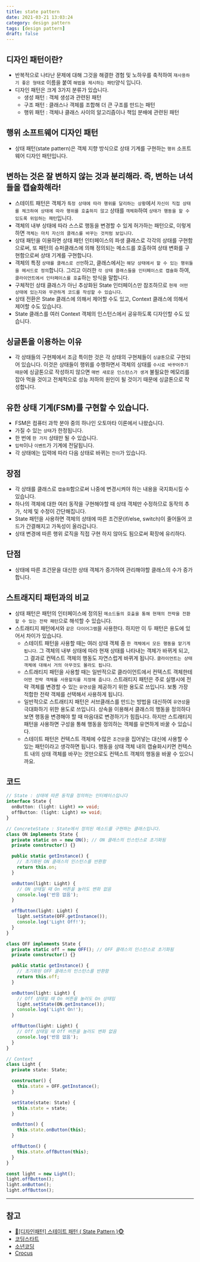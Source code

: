 ```yaml
---
title: state pattern
date: 2021-03-21 13:03:24
category: design pattern
tags: [design pattern]
draft: false
---
```


## 디자인 패턴이란?

- 반복적으로 나타난 문제에 대해 그것을 해결한 경험 및 노하우를 축적하여 `재사용하기 좋은 형태로` 이름을 붙여 `해법을 제시하는 패턴`양식 입니다.
- 디자인 패턴은 크게 3가지 분류가 있습니다.
  - 생성 패턴 : 객체 생성과 관련된 패턴
  - 구조 패턴 : 클래스나 객체를 조합해 더 큰 구조를 만드는 패턴
  - 행위 패턴 : 객체나 클래스 사이의 알고리즘이나 책임 분배에 관련된 패턴

## 행위 소프트웨어 디자인 패턴

- 상태 패턴(state pattern)은 객체 지향 방식으로 상태 기계를 구현하는 `행위` 소프트웨어 디자인 패턴입니다.

## 변하는 것은 잘 변하지 않는 것과 분리해라. 즉, 변하는 녀석들을 캡슐화해라!

- 스테이트 패턴은 객체가 `특정 상태에 따라 행위를 달리하는 상황`에서 `자신이 직접 상태를 체크하여 상태에 따라 행위를 호출하지 않고` 상태를 `객체화`하여 `상태가 행동을 할 수 있도록 위임하는 패턴`입니다.
- 객체의 내부 상태에 따라 스스로 행동을 변경할 수 있게 허가하는 패턴으로, 이렇게 하면 `객체는 마치 자신의 클래스를 바꾸는 것처럼 보입니다`.
- 상태 패턴을 이용하면 상태 패턴 인터페이스의 파생 클래스로 각각의 상태를 구현함으로써, 또 패턴의 슈퍼클래스에 의해 정의되는 메소드를 호출하여 상태 변화를 구현함으로써 상태 기계를 구현합니다.
- 객체의 특정 `상태를 클래스로 선언`하고, 클래스에서는 `해당 상태에서 할 수 있는 행위들을 메서드로 정의`합니다. 그리고 이러한 `각 상태 클래스들을 인터페이스로 캡슐화` 하여, `클라이언트에서 인터페이스를 호출`하는 방식을 말합니다.
- 구체적인 상태 클래스가 아닌 추상화된 State 인터페이스만 참조하므로 `현재 어떤 상태에 있는지와 무관하게 코드를 작성할 수 있습니다`.
- 상태 전환은 State 클래스에 의해서 제어할 수도 있고, Context 클래스에 의해서 제어할 수도 있습니다.
- State 클래스를 여러 Context 객체의 인스턴스에서 공유하도록 디자인할 수도 있습니다.

## 싱글톤을 이용하는 이유

- 각 상태들의 구현체에서 조금 특이한 것은 각 상태의 구현체들이 `싱글톤`으로 구현되어 있습니다. 이것은 상태들이 행위를 수행하면서 객체의 상태를 `수시로 바꾸어주기 때문`에 싱글톤으로 작성하지 않으면 `매번 새로운 인스턴스가 생겨` 불필요한 메모리를 잡아 먹을 것이고 전체적으로 성능 저하의 원인이 될 것이기 때문에 싱글톤으로 작성합니다.

## 유한 상태 기계(FSM)를 구현할 수 있습니다.

- FSM은 컴퓨터 과학 분야 중의 하나인 오토마타 이론에서 나왔습니다.
- 가질 수 있는 `상태`가 한정됩니다.
- 한 번에 `한 가지` 상태만 될 수 있습니다.
- `입력`이나 `이벤트`가 기계에 전달됩니다.
- 각 상태에는 입력에 따라 다음 상태로 바뀌는 `전이`가 있습니다.

## 장점

- 각 상태를 클래스로 `캡슐화`함으로써 나중에 변경시켜야 하는 내용을 국지화시킬 수 있습니다.
- 하나의 객체에 대한 여러 동작을 구현해야할 때 상태 객체만 수정하므로 동작의 추가, 삭제 및 수정이 간단해집니다.
- State 패턴을 사용하면 객체의 상태에 따른 조건문(if/else, switch)이 줄어들어 코드가 간결해지고 가독성이 올라갑니다.
- 상태 변경에 따른 행위 로직을 직접 구현 하지 않아도 됨으로써 확장에 유리하다.

## 단점

- 상태에 따른 조건문을 대신한 상태 객체가 증가하여 관리해야할 클래스의 수가 증가합니다.

## 스트래지티 패턴과의 비교

- 상태 패턴은 패턴의 인터페이스에 정의된 `메소드들의 호출을 통해 현재의 전략을 전환할 수 있는 전략 패턴`으로 해석할 수 있습니다.
- 스트래티지 패턴에서와 `같은 다이어그램`을 사용한다. 하지만 이 두 패턴은 용도에 있어서 차이가 있습니다.
  - 스테이트 패턴을 사용할 때는 여러 상태 객체 중 `한 객체에서 모든 행동을 맡기게 됩니다`. 그 객체의 내부 상태에 따라 현재 상태를 나타내는 객체가 바뀌게 되고, 그 결과로 컨텍스트 객체의 행동도 자연스럽게 바뀌게 됩니다. `클라이언트는 상태 객체에 대해서 거의 아무것도 몰라도 됩니다`.
  - 스트래티지 패턴을 사용할 때는 일반적으로 클라이언트에서 컨텍스트 객체한테 `어떤 전략 객체를 사용할지를 지정해 줍니다`. 스트래티지 패턴은 주로 실행시에 전략 객체를 변경할 수 있는 `유연성`을 제공하기 위한 용도로 쓰입니다. 보통 가장 적합한 전략 객체를 선택해서 사용하게 됩니다.
  - 일반적으로 스트래티지 패턴은 서브클래스를 만드는 방법을 대신하여 `유연성`을 극대화하기 위한 용도로 쓰입니다. 상속을 이용해서 클래스의 행동을 정의하다 보면 행동을 변경해야 할 때 마음대로 변경하기가 힘듭니다. 하지만 스트래티지 패턴을 사용하면 구성을 통해 행동을 정의하는 객체를 유연하게 바꿀 수 있습니다.
  - 스테이트 패턴은 컨텍스트 객체에 수많은 `조건문`을 집어넣는 대신에 사용할 수 있는 패턴이라고 생각하면 됩니다. 행동을 상태 객체 내의 캡슐화시키면 컨텍스트 내의 상태 객체를 바꾸는 것만으로도 컨텍스트 객체의 행동을 바꿀 수 있으니까요.

## 코드

```ts
// State : 상태에 따른 동작을 정의하는 인터페이스입니다
interface State {
  onButton: (light: Light) => void;
  offButton: (light: Light) => void;
}

// ConcreteState : State에서 정의된 메소드를 구현하는 클래스입니다.
class ON implements State {
  private static on = new ON(); // ON 클래스의 인스턴스로 초기화됨
  private constructor() {}

  public static getInstance() {
    // 초기화된 ON 클래스의 인스턴스를 반환함
    return this.on;
  }

  onButton(light: Light) {
    // ON 상태일 때 On 버튼을 눌러도 변화 없음
    console.log('반응 없음');
  }

  offButton(light: Light) {
    light.setState(OFF.getInstance());
    console.log('Light Off!');
  }
}

class OFF implements State {
  private static off = new OFF(); // OFF 클래스의 인스턴스로 초기화됨
  private constructor() {}

  public static getInstance() {
    // 초기화된 OFF 클래스의 인스턴스를 반환함
    return this.off;
  }

  onButton(light: Light) {
    // Off 상태일 때 On 버튼을 눌러도 On 상태임
    light.setState(ON.getInstance());
    console.log('Light On!');
  }

  offButton(light: Light) {
    // Off 상태일 때 Off 버튼을 눌러도 변화 없음
    console.log('반응 없음');
  }
}

// Context
class Light {
  private state: State;

  constructor() {
    this.state = OFF.getInstance();
  }

  setState(state: State) {
    this.state = state;
  }

  onButton() {
    this.state.onButton(this);
  }

  offButton() {
    this.state.offButton(this);
  }
}

const light = new Light();
light.offButton();
light.onButton();
light.offButton();
```

---

## 참고

- [🙈\[디자인패턴\] 스테이트 패턴 ( State Pattern )🐵](https://victorydntmd.tistory.com/294)
- [코딩스타트](https://coding-start.tistory.com/247)
- [소년코딩](https://boycoding.tistory.com/110)
- [Crocus](https://www.crocus.co.kr/1541)
